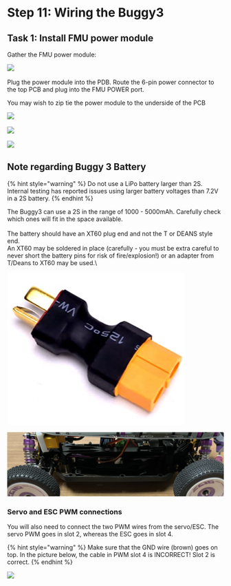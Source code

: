 # Step 11: Wiring the Buggy3

## Task 1: Install FMU power module

Gather the FMU power module:

![](../../.gitbook/assets/IMG\_6058.JPEG)

Plug the power module into the PDB. Route the 6-pin power connector to the top PCB and plug into the FMU POWER port.

You may wish to zip tie the power module to the underside of the PCB

![](../../.gitbook/assets/IMG\_6059.JPEG)

![](../../.gitbook/assets/IMG\_6060.JPEG)

![](../../.gitbook/assets/IMG\_6061.JPEG)

## Note regarding Buggy 3 Battery

{% hint style="warning" %}
Do not use a LiPo battery larger than 2S. Internal testing has reported issues using larger battery voltages than 7.2V in a 2S battery.
{% endhint %}

The Buggy3 can use a 2S in the range of 1000 - 5000mAh. Carefully check which ones will fit in the space available.\
\
The battery should have an XT60 plug end and not the T or DEANS style end.\
An XT60 may be soldered in place (carefully - you must be extra careful to never short the battery pins for risk of fire/explosion!) or an adapter from T/Deans to XT60 may be used.\


![DEANS T  Male connector to XT60 Female](<../../.gitbook/assets/image (49) (2).png>)

![Battery needs to fit in this space on the Buggy](<../../.gitbook/assets/image (50) (1) (1) (2).png>)

### Servo and ESC PWM connections

You will also need to connect the two PWM wires from the servo/ESC. The servo PWM goes in slot 2, whereas the ESC goes in slot 4.

{% hint style="warning" %}
Make sure that the GND wire (brown) goes on top. In the picture below, the cable in PWM slot 4 is INCORRECT! Slot 2 is correct.
{% endhint %}

![](../../.gitbook/assets/IMG\_6057.JPEG)

